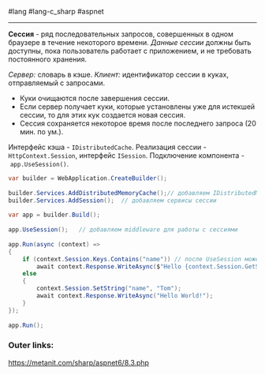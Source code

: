 #lang #lang-c_sharp #aspnet

---
**Сессия** - ряд последовательных запросов, совершенных в одном браузере в течение некоторого времени. 
*Данные сессии* должны быть доступны, пока пользователь работает с приложением, и не требовать постоянного хранения.

*Сервер:* словарь в кэше.
*Клиент:* идентификатор сессии в куках, отправляемый с запросами. 
- Куки очищаются после завершения сессии. 
- Если сервер получает куки, которые установлены уже для истекшей сессии, то для этих кук создается новая сессия.
- Сессия сохраняется некоторое время после последнего запроса (20 мин. по ум.).

Интерфейс кэша - `IDistributedCache`.
Реализация сессии - `HttpContext.Session`, интерфейс `ISession`.
Подключение компонента - `app.UseSession()`.

```csharp
var builder = WebApplication.CreateBuilder();
 
builder.Services.AddDistributedMemoryCache();// добавляем IDistributedMemoryCache
builder.Services.AddSession();  // добавляем сервисы сессии
 
var app = builder.Build();
 
app.UseSession();   // добавляем middleware для работы с сессиями
 
app.Run(async (context) =>
{
    if (context.Session.Keys.Contains("name")) // после UseSession можем обращаться к context.Session
        await context.Response.WriteAsync($"Hello {context.Session.GetString("name")}!");
    else
    {
        context.Session.SetString("name", "Tom");
        await context.Response.WriteAsync("Hello World!");
    }
});
 
app.Run();
```

### Outer links:
https://metanit.com/sharp/aspnet6/8.3.php
